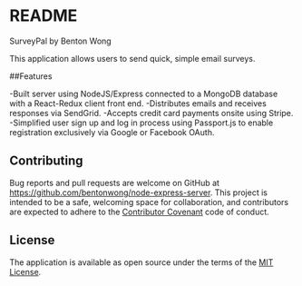 # README

SurveyPal by Benton Wong

This application allows users to send quick, simple email surveys.

##Features

-Built server using NodeJS/Express connected to a MongoDB database with a React-Redux client front end.
-Distributes emails and receives responses via SendGrid.
-Accepts credit card payments onsite using Stripe.
-Simplified user sign up and log in process using Passport.js to enable registration exclusively via Google or Facebook OAuth.

## Contributing

  Bug reports and pull requests are welcome on GitHub at https://github.com/bentonwong/node-express-server. This project is intended to be a safe, welcoming space for collaboration, and contributors are expected to adhere to the [Contributor Covenant](http://contributor-covenant.org) code of conduct.

## License

The application is available as open source under the terms of the [MIT License](http://opensource.org/licenses/MIT).
